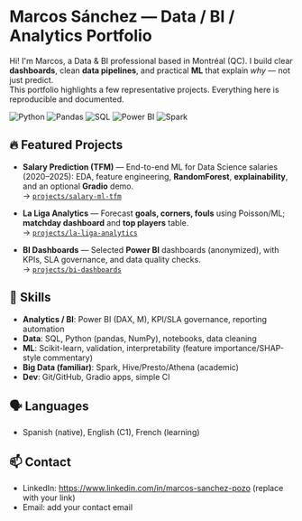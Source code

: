 # Marcos Sánchez — Data / BI / Analytics Portfolio

Hi! I'm Marcos, a Data & BI professional based in Montréal (QC). I build clear **dashboards**, clean **data pipelines**, and practical **ML** that explain *why* — not just predict.  
This portfolio highlights a few representative projects. Everything here is reproducible and documented.

<p align="left">
  <img alt="Python" src="https://img.shields.io/badge/Python-3.x-blue">
  <img alt="Pandas" src="https://img.shields.io/badge/Pandas-%F0%9F%90%BC-049">
  <img alt="SQL" src="https://img.shields.io/badge/SQL-PostgreSQL%2FSQLite-lightgrey">
  <img alt="Power BI" src="https://img.shields.io/badge/Power%20BI-DAX%20%26%20M-yellow">
  <img alt="Spark" src="https://img.shields.io/badge/Spark-Familiar-orange">
</p>

## 🔥 Featured Projects

- **Salary Prediction (TFM)** — End-to-end ML for Data Science salaries (2020–2025): EDA, feature engineering, **RandomForest**, **explainability**, and an optional **Gradio** demo.  
  → [`projects/salary-ml-tfm`](projects/salary-ml-tfm)

- **La Liga Analytics** — Forecast **goals, corners, fouls** using Poisson/ML; **matchday dashboard** and **top players** table.  
  → [`projects/la-liga-analytics`](projects/la-liga-analytics)

- **BI Dashboards** — Selected **Power BI** dashboards (anonymized), with KPIs, SLA governance, and data quality checks.  
  → [`projects/bi-dashboards`](projects/bi-dashboards)



## 🧰 Skills
- **Analytics / BI**: Power BI (DAX, M), KPI/SLA governance, reporting automation
- **Data**: SQL, Python (pandas, NumPy), notebooks, data cleaning
- **ML**: Scikit-learn, validation, interpretability (feature importance/SHAP-style commentary)
- **Big Data (familiar)**: Spark, Hive/Presto/Athena (academic)
- **Dev**: Git/GitHub, Gradio apps, simple CI

## 🗣️ Languages
- Spanish (native), English (C1), French (learning)

## 📫 Contact
- LinkedIn: https://www.linkedin.com/in/marcos-sanchez-pozo (replace with your link)
- Email: add your contact email
